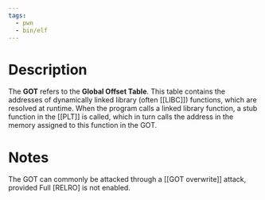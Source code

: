 ```yaml
---
tags:
  - pwn
  - bin/elf
---
```

# Description
The **GOT** refers to the **Global Offset Table**. This table contains the addresses of dynamically linked library (often [[LIBC]]) functions, which are resolved at runtime. When the program calls a linked library function, a stub function in the [[PLT]] is called, which in turn calls the address in the memory assigned to this function in the GOT.
# Notes
The GOT can commonly be attacked through a [[GOT overwrite]] attack, provided Full [RELRO] is not enabled.